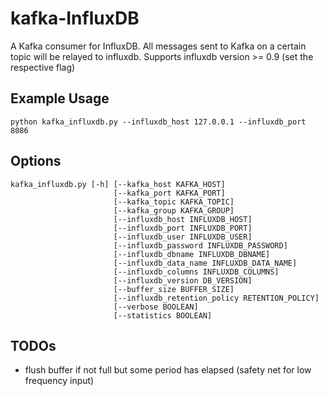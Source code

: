 kafka-InfluxDB
==============

A Kafka consumer for InfluxDB.
All messages sent to Kafka on a certain topic will be relayed to influxdb. 
Supports influxdb version >= 0.9 (set the respective flag)

## Example Usage

    python kafka_influxdb.py --influxdb_host 127.0.0.1 --influxdb_port 8086

## Options

    kafka_influxdb.py [-h] [--kafka_host KAFKA_HOST]
                           [--kafka_port KAFKA_PORT] 
                           [--kafka_topic KAFKA_TOPIC]
                           [--kafka_group KAFKA_GROUP]
                           [--influxdb_host INFLUXDB_HOST]
                           [--influxdb_port INFLUXDB_PORT]
                           [--influxdb_user INFLUXDB_USER]
                           [--influxdb_password INFLUXDB_PASSWORD]
                           [--influxdb_dbname INFLUXDB_DBNAME]
                           [--influxdb_data_name INFLUXDB_DATA_NAME]
                           [--influxdb_columns INFLUXDB_COLUMNS]
                           [--influxdb_version DB_VERSION]
                           [--buffer_size BUFFER_SIZE]
                           [--influxdb_retention_policy RETENTION_POLICY]
                           [--verbose BOOLEAN]
                           [--statistics BOOLEAN]


## TODOs

* flush buffer if not full but some period has elapsed (safety net for low frequency input)
